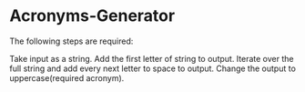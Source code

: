 # Acronyms-Generator
The following steps are required:

Take input as a string.
Add the first letter of string to output.
Iterate over the full string and add every next letter to space to output.
Change the output to uppercase(required acronym).
